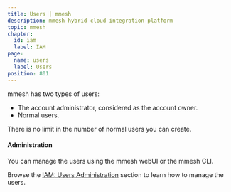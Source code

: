 ```yaml
---
title: Users | mmesh
description: mmesh hybrid cloud integration platform
topic: mmesh
chapter:
  id: iam
  label: IAM
page:
  name: users
  label: Users
position: 801
---
```


mmesh has two types of users:

- The account administrator, considered as the account owner.
- Normal users.

There is no limit in the number of normal users you can create.

#### Administration

You can manage the users using the mmesh webUI or the mmesh CLI.

Browse the [IAM: Users Administration](/docs/mmesh/administration/iam-users) section to learn how to manage the users.
